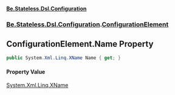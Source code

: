 #### [Be.Stateless.Dsl.Configuration](README.md 'README')
### [Be.Stateless.Dsl.Configuration](Be.Stateless.Dsl.Configuration.md 'Be.Stateless.Dsl.Configuration').[ConfigurationElement](ConfigurationElement.md 'Be.Stateless.Dsl.Configuration.ConfigurationElement')

## ConfigurationElement.Name Property

```csharp
public System.Xml.Linq.XName Name { get; }
```

#### Property Value
[System.Xml.Linq.XName](https://docs.microsoft.com/en-us/dotnet/api/System.Xml.Linq.XName 'System.Xml.Linq.XName')